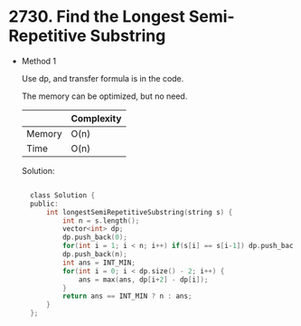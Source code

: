 # 2730. Find the Longest Semi-Repetitive Substring

- Method 1

  Use dp, and transfer formula is in the code.

  The memory can be optimized, but no need.

  |        | Complexity |
  | ------ | ---------- |
  | Memory | O(n)       |
  | Time   | O(n)       |

  Solution:

  ```h

    class Solution {
    public:
        int longestSemiRepetitiveSubstring(string s) {
            int n = s.length();
            vector<int> dp;
            dp.push_back(0);
            for(int i = 1; i < n; i++) if(s[i] == s[i-1]) dp.push_back(i);
            dp.push_back(n);
            int ans = INT_MIN;
            for(int i = 0; i < dp.size() - 2; i++) {
                ans = max(ans, dp[i+2] - dp[i]);
            }
            return ans == INT_MIN ? n : ans;
        }
    };

  ```

<!-- - Method 2

    This is another method.

    | |   Complexity  |
    | ----------- | ----------- |
    |  Memory     | O(n) |
    |      Time       |  O(n) |


    Solution:

    ``` h



    ```

- Additional Knowledge:

    Here are some additional knowledge.



<br> -->

